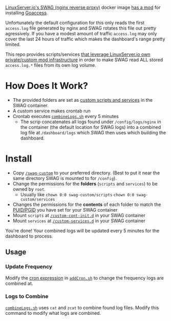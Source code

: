 [LinuxServer.io's SWAG (nginx reverse proxy)](https://docs.linuxserver.io/general/swag) docker image [has a mod](https://github.com/linuxserver/docker-mods/tree/swag-dashboard) for installing [Goaccess](https://goaccess.io/).

Unfortunately the default configuration for this only reads the first `access.log` file generated by nginx and SWAG rotates this file out pretty agressively. If you have a modest amount of traffic `access.log` may only cover the last 24 hours of traffic which makes the dashboard's range pretty limited.

This repo provides scripts/services [that leverage LinuxServer.io own private/custom mod infrastructure](https://docs.linuxserver.io/general/container-customization) in order to make SWAG read ALL stored `access.log.*` files from its own log volume.

# How Does It Work?

* The provided folders are set as [custom scripts and services](https://docs.linuxserver.io/general/container-customization) in the SWAG container. 
* A custom service makes crontab run
* Crontab executes [`combineLogs.sh`](/src/swag-custom/scripts/combineLogs.sh) every 5 minutes
  * The scrip concatenates all logs found under `/config/logs/nginx` in the container (the default location for SWAG logs) into a combined log file at `/dashboard/logs` which SWAG then uses which building the dashboard.

# Install

* Copy [`/swag-custom`](/src/swag-custom) to your preferred directory. (Best to put it near the same directory SWAG is mounted to for `/config`).
* Change the permissions for the **folders** (`scripts` and `services`) to be owned by `root`.
  * Usually like `chown 0:0 swag-custom/scripts` `chown 0:0 swag-custom/services`
* Changes the permissions for the **contents** of each folder to match the [PUID/PGID](https://docs.linuxserver.io/general/understanding-puid-and-pgid) you have set for your SWAG container
* Mount `scripts` at [`/custom-cont-init.d`](https://docs.linuxserver.io/general/container-customization#custom-scripts) in your SWAG container
* Mount `services` at [`/custom-services.d`](https://docs.linuxserver.io/general/container-customization#custom-services) in your SWAG container

You're done! Your combined logs will be updated every 5 minutes for the dashboard to process.

## Usage

### Update Frequency

Modify the [cron expression](https://crontab.guru) in [`addCron.sh`](/src/swag-custom/scripts/addCron.sh) to change the frequency logs are combined at.

### Logs to Combine

[`combineLogs.sh`](/src/swag-custom/scripts/combineLogs.sh) uses `cat` and `zcat` to combine found log files. Modify this command to modify what logs are combined.
